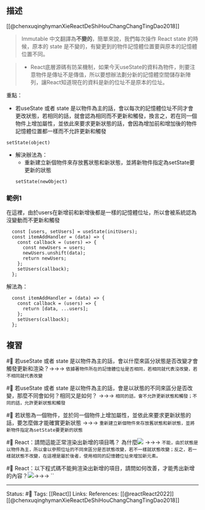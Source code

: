 ## 描述
[[@chenxuqinghymanXieReactDeShiHouChangChangTingDao2018]]
> Immutable 中文翻譯為**不變的**，簡單來說，我們每次操作 React state 的時候，原本的 state 是不變的，有變更到的物件記憶體位置要與原本的記憶體位置不同。

> -   React底層源碼有防呆機制，如果今天useState的資料為物件，則要注意物件是傳址不是傳值，所以要想辦法劃分新的記憶體空間儲存新陣列，讓React知道現在的資料是新的位址不是原本的位址。


重點：
- 若useState 或者 state 是以物件為主的話，會以每次的記憶體位址不同才會更改狀態，若相同的話，就會認為相同而不更新和觸發，換言之，若在同一個物件上增加屬性，並依此來要求更新狀態的話，會因為增加前和增加後的物件記憶體位置都一樣而不允許更新和觸發
```
setState(object)
```
- 解決辦法為：
	- 重新建立新個物件來存放舊狀態和新狀態，並將新物件指定為setState要更新的狀態
	```
	setState(newObject)
	```


### 範例1

在這裡，由於users在新增前和新增後都是一樣的記憶體位址，所以會被系統認為沒變動而不更新和觸發
```
  const [users, setUsers] = useState(initUsers);
  const itemAddHandler = (data) => {
    const callback = (users) => {
      const newUsers = users;
      newUsers.unshift(data);
      return newUsers;
    };
    setUsers(callback);
  };
```

解法為：
```
  const itemAddHandler = (data) => {
    const callback = (users) => {
      return [data, ...users];
    };
    setUsers(callback);
  };
```

## 複習

#🧠 若useState 或者 state 是以物件為主的話，會以什麼來區分狀態是否改變才會觸發更新和渲染？->->-> `依據著物件所在的記憶體位址是否相同，若相同就代表沒改變，若不相同就代表改變`
<!--SR:!2024-02-10,320,250-->


#🧠 若useState 或者 state 是以物件為主的話，會是以狀態的不同來區分是否改變，那麼不同會如何？相同又是如何？ ->->-> `相同的話，會不允許更新狀態和觸發；不同的話，允許更新狀態和觸發`
<!--SR:!2023-05-28,161,250-->


#🧠 若狀態為一個物件，並於同一個物件上增加屬性，並依此來要求更新狀態的話，要怎麼做才能確實更新狀態 ->->-> `重新建立新個物件來存放舊狀態和新狀態，並將新物件指定為setState要更新的狀態`
<!--SR:!2024-11-29,503,250-->

#🧠 React：請問這能正常渲染出新增的項目嗎？ 為什麼![](https://res.cloudinary.com/dqfxgtyoi/image/upload/v1662403267/blog/react/state/object-wrong-useState-example_jwtgvz.png) ->->-> `不能，由於狀態是以物件為主，所以會以參照位址的不同來區分是否狀態改變，若不一樣就狀態改變；反之，若一樣就狀態不改變，在這裡是屬於後者，使用相同的記憶體位址來增加新元素。`
<!--SR:!2024-09-23,440,250-->

#🧠 React：以下程式碼不能夠渲染出新增的項目，請問如何改善，才能秀出新增的內容？![](https://res.cloudinary.com/dqfxgtyoi/image/upload/v1662403267/blog/react/state/object-wrong-useState-example_jwtgvz.png)->->-> ``
<!--SR:!2023-12-28,291,250-->


---
Status: #🌱 
Tags:
[[React]]
Links:
References:
[[@reactReact2022]]
[[@chenxuqinghymanXieReactDeShiHouChangChangTingDao2018]]